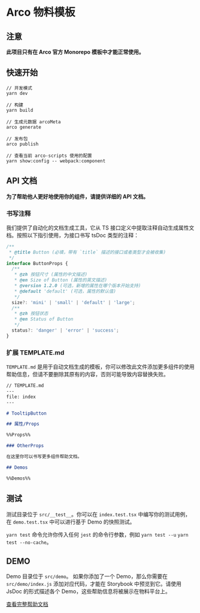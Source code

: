 # Arco 物料模板

## 注意

**此项目只有在 Arco 官方 Monorepo 模板中才能正常使用。**

## 快速开始

```
// 开发模式
yarn dev

// 构建
yarn build

// 生成元数据 arcoMeta
arco generate

// 发布包
arco publish

// 查看当前 arco-scripts 使用的配置
yarn show:config -- webpack:component
```

## API 文档

**为了帮助他人更好地使用你的组件，请提供详细的 API 文档。**

### 书写注释

我们提供了自动化的文档生成工具，它从 TS 接口定义中提取注释自动生成属性文档。按照以下指引使用，为接口书写 tsDoc 类型的注释：

```typescript
/**
 * @title Button (必填，带有 `title` 描述的接口或者类型才会被收集)
 */
interface ButtonProps {
  /**
   * @zh 按钮尺寸 (属性的中文描述)
   * @en Size of Button (属性的英文描述)
   * @version 1.2.0 (可选，新增的属性在哪个版本开始支持)
   * @default 'default' (可选，属性的默认值)
   */
  size?: 'mini' | 'small' | 'default' | 'large';
  /**
   * @zh 按钮状态
   * @en Status of Button
   */
  status?: 'danger' | 'error' | 'success';
}
```

### 扩展 TEMPLATE.md

`TEMPLATE.md` 是用于自动文档生成的模板，你可以修改此文件添加更多组件的使用帮助信息，但请不要删除其原有的内容，否则可能导致内容替换失败。

```markdown
// TEMPLATE.md
---
file: index
---

# TooltipButton

## 属性/Props

%%Props%%

### OtherProps

在这里你可以书写更多组件帮助文档。

## Demos

%%Demos%%
```

## 测试

测试目录位于 `src/__test__`。你可以在 `index.test.tsx` 中编写你的测试用例，在 `demo.test.tsx` 中可以进行基于 Demo 的快照测试。

`yarn test` 命令允许你传入任何 `jest` 的命令行参数，例如 `yarn test --u` `yarn test --no-cache`。

## DEMO

Demo 目录位于 `src/demo`。 如果你添加了一个 Demo，那么你需要在 `src/demo/index.js` 添加对应代码，才能在 Storybook 中预览到它。请使用 JsDoc 的形式描述各个 Demo，这些帮助信息将被展示在物料平台上。

[查看完整帮助文档](https://arco.design/cli)

